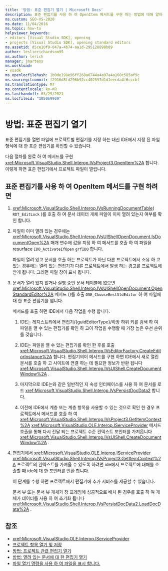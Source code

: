 ```yaml
---
title: '방법: 표준 편집기 열기 | Microsoft Docs'
description: 표준 편집기를 사용 하 여 OpenItem 메서드를 구현 하는 방법에 대해 알아봅니다. IDE는 지정 된 파일 형식에 대 한 표준 편집기를 확인 합니다.
ms.custom: SEO-VS-2020
ms.date: 11/04/2016
ms.topic: how-to
helpviewer_keywords:
- editors [Visual Studio SDK], opening
- projects [Visual Studio SDK], opening standard editors
ms.assetid: d5ce10f9-047a-4b74-aa1d-295128898b89
author: leslierichardson95
ms.author: lerich
manager: jmartens
ms.workload:
- vssdk
ms.openlocfilehash: 1b0de198e96ff268a0744a4a97a4a160c585af9c
ms.sourcegitcommit: f2916d8fd296b92cc402597d1d1eecda4f6cccbf
ms.translationtype: MT
ms.contentlocale: ko-KR
ms.lasthandoff: 03/25/2021
ms.locfileid: "105069909"
---
```

# <a name="how-to-open-standard-editors"></a>방법: 표준 편집기 열기
표준 편집기를 열면 파일에 프로젝트별 편집기를 지정 하는 대신 IDE에서 지정 된 파일 형식에 대 한 표준 편집기를 확인할 수 있습니다.

 다음 절차를 완료 하 여 메서드를 구현 <xref:Microsoft.VisualStudio.Shell.Interop.IVsProject3.OpenItem%2A> 합니다. 이렇게 하면 표준 편집기에서 프로젝트 파일이 열립니다.

## <a name="to-implement-the-openitem-method-with-a-standard-editor"></a>표준 편집기를 사용 하 여 OpenItem 메서드를 구현 하려면

1. <xref:Microsoft.VisualStudio.Shell.Interop.IVsRunningDocumentTable>( `RDT_EditLock` )를 호출 하 여 문서 데이터 개체 파일이 이미 열려 있는지 여부를 확인 합니다.

2. 파일이 이미 열려 있는 경우에는 <xref:Microsoft.VisualStudio.Shell.Interop.IVsUIShellOpenDocument.IsDocumentOpen%2A> 매개 변수에 값을 지정 하 여 메서드를 호출 하 여 파일을 resurface `IDO_ActivateIfOpen` `grfIDO` 합니다.

     파일이 열려 있고 문서를 호출 하는 프로젝트가 아닌 다른 프로젝트에서 소유 하 고 있는 경우에는 열려 있는 편집기가 다른 프로젝트에서 발생 하는 경고를 프로젝트에 받게 됩니다. 그러면 파일 창이 표시 됩니다.

3. 문서가 열려 있지 않거나 실행 중인 문서 테이블에 없으면 <xref:Microsoft.VisualStudio.Shell.Interop.IVsUIShellOpenDocument.OpenStandardEditor%2A> 메서드 ()를 호출 `OSE_ChooseBestStdEditor` 하 여 파일에 대 한 표준 편집기를 엽니다.

     메서드를 호출 하면 IDE에서 다음 작업을 수행 합니다.

    1. IDE는 레지스트리에서 편집기/{guidEditorType}/확장 하위 키를 검색 하 여 파일을 열 수 있는 편집기를 확인 하 고이 작업을 수행할 때 가장 높은 우선 순위를 갖습니다.

    2. IDE는 파일을 열 수 있는 편집기를 확인 한 후를 호출 <xref:Microsoft.VisualStudio.Shell.Interop.IVsEditorFactory.CreateEditorInstance%2A> 합니다. 편집기의이 메서드를 구현 하면 IDE에서 새로 열린 문서를 호출 하 고 사이트에 연결 하는 데 필요한 정보가 반환 됩니다 <xref:Microsoft.VisualStudio.Shell.Interop.IVsUIShell.CreateDocumentWindow%2A> .

    3. 마지막으로 IDE는와 같은 일반적인 지 속성 인터페이스를 사용 하 여 문서를 로드 <xref:Microsoft.VisualStudio.Shell.Interop.IVsPersistDocData2> 합니다.

    4. 이전에 IDE에서 계층 또는 계층 항목을 사용할 수 있는 것으로 확인 한 경우 프로젝트에서 메서드를 호출 하 여 <xref:Microsoft.VisualStudio.Shell.Interop.IVsProject3.GetItemContext%2A> <xref:Microsoft.VisualStudio.OLE.Interop.IServiceProvider> 메서드 호출을 통해 다시 전달 되는 프로젝트 수준 컨텍스트 포인터를 가져옵니다 <xref:Microsoft.VisualStudio.Shell.Interop.IVsUIShell.CreateDocumentWindow%2A> .

4. 편집기에서 <xref:Microsoft.VisualStudio.OLE.Interop.IServiceProvider> <xref:Microsoft.VisualStudio.Shell.Interop.IVsProject3.GetItemContext%2A> 프로젝트의 컨텍스트를 가져올 수 있도록 하려면 ide에서 프로젝트에 대해를 호출할 때 ide에 대 한 포인터를 반환 합니다.

     이 단계를 수행 하면 프로젝트에서 편집기에 추가 서비스를 제공할 수 있습니다.

     문서 뷰 또는 문서 뷰 개체가 창 프레임에 성공적으로 배치 된 경우를 호출 하 여 개체가 데이터를 사용 하 여 초기화 됩니다 <xref:Microsoft.VisualStudio.Shell.Interop.IVsPersistDocData2.LoadDocData%2A> .

## <a name="see-also"></a>참조
- <xref:Microsoft.VisualStudio.OLE.Interop.IServiceProvider>
- [프로젝트 항목 열기 및 저장](../extensibility/internals/opening-and-saving-project-items.md)
- [방법: 프로젝트 관련 편집기 열기](../extensibility/how-to-open-project-specific-editors.md)
- [방법: 열려 있는 문서에 대 한 편집기 열기](../extensibility/how-to-open-editors-for-open-documents.md)
- [파일 열기 명령을 사용 하 여 파일을 표시 합니다.](../extensibility/internals/displaying-files-by-using-the-open-file-command.md)
